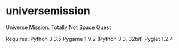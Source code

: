 # universemission
Universe Mission: Totally Not Space Quest

Requires:
Python 3.3.5
Pygame 1.9.2 (Python 3.3, 32bit)
Pyglet 1.2.4